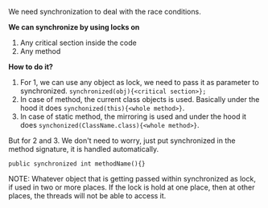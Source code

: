 We need synchronization to deal with the race conditions. 

**We can synchronize by using locks on**
1. Any critical section inside the code
2. Any method

**How to do it?**

1. For 1, we can use any object as lock, we need to pass it as parameter to synchronized. `synchronized(obj){<critical section>};`
2. In case of method, the current class objects is used. Basically under the hood it does 
`synchonized(this){<whole method>}`.
3. In case of static method, the mirroring is used and under the hood it does
   `synchonized(ClassName.class){<whole method>}`.

But for 2 and 3. We don't need to worry, just put synchronized in the method signature, it is handled automatically.

`public synchronized int methodName(){}`

NOTE: Whatever object that is getting passed within synchronized as lock, if used in two or more places. If the lock is hold at one place, then at other places, the threads will not be able to access it. 